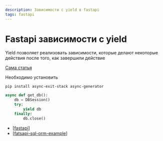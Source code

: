 ```yaml
---
description: Зависимости с yield в fastapi
tags: fastapi
---
```

# Fastapi зависимости с yield

Yield позволяет реализовать зависимости, которые делают некоторые действия после того, как завершили действие

[Сама статья](https://fastapi.tiangolo.com/tutorial/dependencies/dependencies-with-yield/)

Необходимо установить

`pip install async-exit-stack async-generator`

```python
async def get_db():
    db = DBSession()
    try:
        yield db
    finally:
        db.close()
```

- [[fastapi]]
- [[fatsapi-sql-orm-example]]

[//begin]: # "Autogenerated link references for markdown compatibility"
[fastapi]: fastapi "Fastapi"
[fatsapi-sql-orm-example]: fatsapi-sql-orm-example "Fatsapi sql orm example"
[//end]: # "Autogenerated link references"